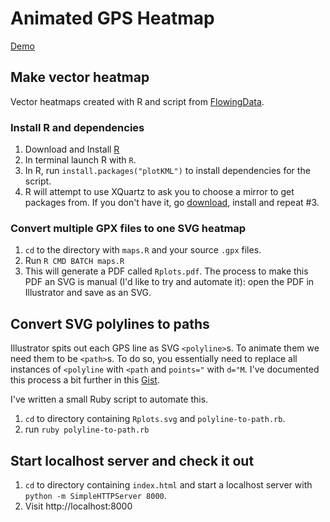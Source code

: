 # Animated GPS Heatmap

[Demo](http://andytaylor.me/gps-heatmap-animation/)

## Make vector heatmap

Vector heatmaps created with R and script from [FlowingData](http://flowingdata.com/2014/02/05/where-people-run/).

### Install R and dependencies

1. Download and Install [R](http://www.r-project.org)
2. In terminal launch R with `R`.
3. In R, run `install.packages("plotKML")` to install dependencies for the script.
4. R will attempt to use XQuartz to ask you to choose a mirror to get packages from. If you don't have it, go [download](http://xquartz.macosforge.org/landing/), install and repeat #3.

### Convert multiple GPX files to one SVG heatmap

1. `cd` to the directory with `maps.R` and your source `.gpx` files.
2. Run `R CMD BATCH maps.R`
3. This will generate a PDF called `Rplots.pdf`. The process to make this PDF an SVG is manual (I'd like to try and automate it): open the PDF in Illustrator and save as an SVG.

## Convert SVG polylines to paths

Illustrator spits out each GPS line as SVG `<polyline>`s. To animate them we need them to be `<path>`s. To do so, you essentially need to replace all instances of `<polyline` with `<path` and `points="` with `d="M`. I've documented this process a bit further in this [Gist](https://gist.github.com/andytlr/9283541).

I've written a small Ruby script to automate this.

1. `cd` to directory containing `Rplots.svg` and `polyline-to-path.rb`.
2. run `ruby polyline-to-path.rb`

## Start localhost server and check it out

1. `cd` to directory containing `index.html` and start a localhost server with `python -m SimpleHTTPServer 8000`.
2. Visit http://localhost:8000

